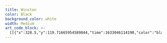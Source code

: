 ```yaml
---
title: Winston
color: Black
background_color: white
width: Medium
art_code_block: >-
  [[{"x":328.5,"y":119.71665954589844,"time":1633046114190,"color":"black"},{"x":322.5,"y":119.71665954589844,"time":1633046114407,"color":"black"},{"x":315.5,"y":118.71665954589844,"time":1633046114440,"color":"black"},{"x":309.5,"y":118.71665954589844,"time":1633046114474,"color":"black"},{"x":301.5,"y":116.71665954589844,"time":1633046114523,"color":"black"},{"x":293.5,"y":116.71665954589844,"time":1633046114574,"color":"black"},{"x":284.5,"y":115.71665954589844,"time":1633046114624,"color":"black"},{"x":278.5,"y":115.71665954589844,"time":1633046114657,"color":"black"},{"x":272.5,"y":115.71665954589844,"time":1633046114691,"color":"black"},{"x":267.5,"y":115.71665954589844,"time":1633046114708,"color":"black"},{"x":259.5,"y":115.71665954589844,"time":1633046114742,"color":"black"},{"x":252.5,"y":115.71665954589844,"time":1633046114785,"color":"black"},{"x":246.5,"y":115.71665954589844,"time":1633046114821,"color":"black"},{"x":241.5,"y":115.71665954589844,"time":1633046114837,"color":"black"},{"x":236.5,"y":115.71665954589844,"time":1633046114870,"color":"black"},{"x":227.5,"y":114.71665954589844,"time":1633046114919,"color":"black"},{"x":220.5,"y":114.71665954589844,"time":1633046114953,"color":"black"},{"x":214.5,"y":114.71665954589844,"time":1633046114986,"color":"black"},{"x":207.5,"y":114.71665954589844,"time":1633046115019,"color":"black"},{"x":201.5,"y":114.71665954589844,"time":1633046115036,"color":"black"},{"x":196.5,"y":114.71665954589844,"time":1633046115069,"color":"black"},{"x":190.5,"y":114.71665954589844,"time":1633046115102,"color":"black"},{"x":182.5,"y":115.71665954589844,"time":1633046115139,"color":"black"},{"x":170.5,"y":116.71665954589844,"time":1633046115173,"color":"black"},{"x":165.5,"y":119.71665954589844,"time":1633046115206,"color":"black"},{"x":160.5,"y":120.71665954589844,"time":1633046115240,"color":"black"},{"x":152.5,"y":124.71665954589844,"time":1633046115314,"color":"black"},{"x":147.5,"y":127.71665954589844,"time":1633046115350,"color":"black"},{"x":143.5,"y":131.71665954589844,"time":1633046115401,"color":"black"},{"x":139.5,"y":135.71665954589844,"time":1633046115467,"color":"black"},{"x":135.5,"y":141.71665954589844,"time":1633046115502,"color":"black"},{"x":130.5,"y":150.71665954589844,"time":1633046115536,"color":"black"},{"x":128.5,"y":156.71665954589844,"time":1633046115585,"color":"black"},{"x":125.5,"y":161.71665954589844,"time":1633046115619,"color":"black"},{"x":124.5,"y":166.71665954589844,"time":1633046115651,"color":"black"},{"x":122.5,"y":172.71665954589844,"time":1633046115701,"color":"black"},{"x":120.5,"y":180.71665954589844,"time":1633046115752,"color":"black"},{"x":118.5,"y":186.71665954589844,"time":1633046115785,"color":"black"},{"x":117.5,"y":196.71665954589844,"time":1633046115836,"color":"black"},{"x":117.5,"y":204.71665954589844,"time":1633046115869,"color":"black"},{"x":117.5,"y":210.71665954589844,"time":1633046115885,"color":"black"},{"x":117.5,"y":219.71665954589844,"time":1633046115921,"color":"black"},{"x":117.5,"y":225.71665954589844,"time":1633046115954,"color":"black"},{"x":117.5,"y":235.71665954589844,"time":1633046115989,"color":"black"},{"x":119.5,"y":244.71665954589844,"time":1633046116028,"color":"black"},{"x":120.5,"y":252.71665954589844,"time":1633046116067,"color":"black"},{"x":121.5,"y":257.71665954589844,"time":1633046116084,"color":"black"},{"x":121.5,"y":262.71665954589844,"time":1633046116119,"color":"black"},{"x":121.5,"y":269.71665954589844,"time":1633046116151,"color":"black"},{"x":122.5,"y":275.71665954589844,"time":1633046116168,"color":"black"},{"x":122.5,"y":283.71665954589844,"time":1633046116203,"color":"black"},{"x":121.5,"y":297.71665954589844,"time":1633046116237,"color":"black"},{"x":121.5,"y":302.71665954589844,"time":1633046116253,"color":"black"},{"x":121.5,"y":310.71665954589844,"time":1633046116287,"color":"black"},{"x":121.5,"y":317.71665954589844,"time":1633046116323,"color":"black"},{"x":121.5,"y":325.71665954589844,"time":1633046116374,"color":"black"},{"x":122.5,"y":330.71665954589844,"time":1633046116408,"color":"black"},{"x":122.5,"y":336.71665954589844,"time":1633046116469,"color":"black"},{"x":123.5,"y":342.71665954589844,"time":1633046116523,"color":"black"},{"x":125.5,"y":347.71665954589844,"time":1633046116542,"color":"black"},{"x":128.5,"y":355.71665954589844,"time":1633046116605,"color":"black"},{"x":131.5,"y":361.71665954589844,"time":1633046116623,"color":"black"},{"x":134.5,"y":368.71665954589844,"time":1633046116658,"color":"black"},{"x":138.5,"y":374.71665954589844,"time":1633046116691,"color":"black"},{"x":142.5,"y":381.71665954589844,"time":1633046116737,"color":"black"},{"x":145.5,"y":386.71665954589844,"time":1633046116752,"color":"black"},{"x":152.5,"y":394.71665954589844,"time":1633046116773,"color":"black"},{"x":157.5,"y":402.71665954589844,"time":1633046116807,"color":"black"},{"x":162.5,"y":406.71665954589844,"time":1633046116823,"color":"black"},{"x":166.5,"y":410.71665954589844,"time":1633046116841,"color":"black"},{"x":172.5,"y":415.71665954589844,"time":1633046116873,"color":"black"},{"x":176.5,"y":418.71665954589844,"time":1633046116907,"color":"black"},{"x":181.5,"y":422.71665954589844,"time":1633046116940,"color":"black"},{"x":186.5,"y":424.71665954589844,"time":1633046116974,"color":"black"},{"x":192.5,"y":426.71665954589844,"time":1633046117040,"color":"black"},{"x":197.5,"y":429.71665954589844,"time":1633046117107,"color":"black"},{"x":202.5,"y":430.71665954589844,"time":1633046117141,"color":"black"},{"x":209.5,"y":432.71665954589844,"time":1633046117174,"color":"black"},{"x":216.5,"y":434.71665954589844,"time":1633046117237,"color":"black"},{"x":223.5,"y":436.71665954589844,"time":1633046117272,"color":"black"},{"x":232.5,"y":441.71665954589844,"time":1633046117323,"color":"black"},{"x":242.5,"y":445.71665954589844,"time":1633046117359,"color":"black"},{"x":247.5,"y":446.71665954589844,"time":1633046117377,"color":"black"},{"x":257.5,"y":449.71665954589844,"time":1633046117409,"color":"black"},{"x":263.5,"y":450.71665954589844,"time":1633046117440,"color":"black"},{"x":272.5,"y":450.71665954589844,"time":1633046117532,"color":"black"},{"x":278.5,"y":450.71665954589844,"time":1633046117573,"color":"black"},{"x":288.5,"y":448.71665954589844,"time":1633046117590,"color":"black"},{"x":295.5,"y":447.71665954589844,"time":1633046117626,"color":"black"},{"x":301.5,"y":445.71665954589844,"time":1633046117657,"color":"black"},{"x":308.5,"y":443.71665954589844,"time":1633046117691,"color":"black"},{"x":316.5,"y":440.71665954589844,"time":1633046117725,"color":"black"},{"x":321.5,"y":436.71665954589844,"time":1633046117774,"color":"black"},{"x":324.5,"y":432.71665954589844,"time":1633046117807,"color":"black"},{"x":326.5,"y":427.71665954589844,"time":1633046117856,"color":"black"},{"x":328.5,"y":421.71665954589844,"time":1633046117891,"color":"black"},{"x":330.5,"y":415.71665954589844,"time":1633046117924,"color":"black"},{"x":332.5,"y":410.71665954589844,"time":1633046117959,"color":"black"},{"x":333.5,"y":403.71665954589844,"time":1633046118020,"color":"black"},{"x":335.5,"y":396.71665954589844,"time":1633046118055,"color":"black"},{"x":337.5,"y":387.71665954589844,"time":1633046118093,"color":"black"},{"x":338.5,"y":382.71665954589844,"time":1633046118124,"color":"black"},{"x":339.5,"y":375.71665954589844,"time":1633046118143,"color":"black"},{"x":339.5,"y":370.71665954589844,"time":1633046118164,"color":"black"},{"x":341.5,"y":364.71665954589844,"time":1633046118207,"color":"black"},{"x":343.5,"y":352.71665954589844,"time":1633046118224,"color":"black"},{"x":344.5,"y":342.71665954589844,"time":1633046118243,"color":"black"},{"x":345.5,"y":334.71665954589844,"time":1633046118266,"color":"black"},{"x":346.5,"y":328.71665954589844,"time":1633046118284,"color":"black"},{"x":348.5,"y":322.71665954589844,"time":1633046118302,"color":"black"},{"x":349.5,"y":316.71665954589844,"time":1633046118321,"color":"black"},{"x":350.5,"y":311.71665954589844,"time":1633046118340,"color":"black"},{"x":351.5,"y":306.71665954589844,"time":1633046118356,"color":"black"},{"x":352.5,"y":301.71665954589844,"time":1633046118373,"color":"black"},{"x":353.5,"y":293.71665954589844,"time":1633046118391,"color":"black"},{"x":354.5,"y":288.71665954589844,"time":1633046118411,"color":"black"},{"x":355.5,"y":282.71665954589844,"time":1633046118432,"color":"black"},{"x":356.5,"y":272.71665954589844,"time":1633046118453,"color":"black"},{"x":357.5,"y":266.71665954589844,"time":1633046118472,"color":"black"},{"x":358.5,"y":259.71665954589844,"time":1633046118490,"color":"black"},{"x":359.5,"y":251.71665954589844,"time":1633046118506,"color":"black"},{"x":360.5,"y":244.71665954589844,"time":1633046118541,"color":"black"},{"x":360.5,"y":237.71665954589844,"time":1633046118577,"color":"black"},{"x":360.5,"y":228.71665954589844,"time":1633046118597,"color":"black"},{"x":360.5,"y":220.71665954589844,"time":1633046118626,"color":"black"},{"x":358.5,"y":204.71665954589844,"time":1633046118648,"color":"black"},{"x":356.5,"y":195.71665954589844,"time":1633046118685,"color":"black"},{"x":355.5,"y":188.71665954589844,"time":1633046118706,"color":"black"},{"x":352.5,"y":180.71665954589844,"time":1633046118743,"color":"black"},{"x":349.5,"y":169.71665954589844,"time":1633046118791,"color":"black"},{"x":347.5,"y":160.71665954589844,"time":1633046118824,"color":"black"},{"x":345.5,"y":153.71665954589844,"time":1633046118857,"color":"black"},{"x":343.5,"y":147.71665954589844,"time":1633046118891,"color":"black"},{"x":341.5,"y":142.71665954589844,"time":1633046118924,"color":"black"},{"x":339.5,"y":136.71665954589844,"time":1633046118972,"color":"black"},{"x":336.5,"y":131.71665954589844,"time":1633046119039,"color":"black"},{"x":332.5,"y":127.71665954589844,"time":1633046119106,"color":"black"},{"x":327.5,"y":124.71665954589844,"time":1633046119178,"color":"black"},{"x":322.5,"y":121.71665954589844,"time":1633046119257,"color":"black"},{"x":317.5,"y":120.71665954589844,"time":1633046119373,"color":"black"},{"x":327.5,"y":124.71665954589844,"time":1633046119178,"color":"black"}],[{"x":179.5,"y":203.71665954589844,"time":1633046120438,"color":"black"},{"x":172.5,"y":204.71665954589844,"time":1633046120596,"color":"black"},{"x":164.5,"y":206.71665954589844,"time":1633046120661,"color":"black"},{"x":158.5,"y":207.71665954589844,"time":1633046120711,"color":"black"},{"x":152.5,"y":210.71665954589844,"time":1633046120762,"color":"black"},{"x":149.5,"y":216.71665954589844,"time":1633046120850,"color":"black"},{"x":147.5,"y":222.71665954589844,"time":1633046120897,"color":"black"},{"x":148.5,"y":231.71665954589844,"time":1633046120946,"color":"black"},{"x":150.5,"y":236.71665954589844,"time":1633046120965,"color":"black"},{"x":155.5,"y":243.71665954589844,"time":1633046120999,"color":"black"},{"x":160.5,"y":248.71665954589844,"time":1633046121040,"color":"black"},{"x":165.5,"y":252.71665954589844,"time":1633046121083,"color":"black"},{"x":174.5,"y":257.71665954589844,"time":1633046121132,"color":"black"},{"x":178.5,"y":260.71665954589844,"time":1633046121160,"color":"black"},{"x":184.5,"y":262.71665954589844,"time":1633046121182,"color":"black"},{"x":191.5,"y":265.71665954589844,"time":1633046121225,"color":"black"},{"x":196.5,"y":266.71665954589844,"time":1633046121260,"color":"black"},{"x":202.5,"y":266.71665954589844,"time":1633046121297,"color":"black"},{"x":207.5,"y":265.71665954589844,"time":1633046121325,"color":"black"},{"x":211.5,"y":261.71665954589844,"time":1633046121367,"color":"black"},{"x":215.5,"y":257.71665954589844,"time":1633046121393,"color":"black"},{"x":219.5,"y":251.71665954589844,"time":1633046121416,"color":"black"},{"x":223.5,"y":241.71665954589844,"time":1633046121460,"color":"black"},{"x":223.5,"y":233.71665954589844,"time":1633046121496,"color":"black"},{"x":222.5,"y":226.71665954589844,"time":1633046121529,"color":"black"},{"x":216.5,"y":220.71665954589844,"time":1633046121580,"color":"black"},{"x":212.5,"y":216.71665954589844,"time":1633046121631,"color":"black"},{"x":207.5,"y":213.71665954589844,"time":1633046121648,"color":"black"},{"x":201.5,"y":208.71665954589844,"time":1633046121678,"color":"black"},{"x":193.5,"y":206.71665954589844,"time":1633046121778,"color":"black"},{"x":188.5,"y":205.71665954589844,"time":1633046121828,"color":"black"},{"x":179.5,"y":206.71665954589844,"time":1633046121885,"color":"black"},{"x":174.5,"y":207.71665954589844,"time":1633046122010,"color":"black"},{"x":169.5,"y":208.71665954589844,"time":1633046122281,"color":"black"},{"x":179.5,"y":206.71665954589844,"time":1633046121885,"color":"black"}],[{"x":188.5,"y":237.71665954589844,"time":1633046122640,"color":"black"},{"x":183.5,"y":237.71665954589844,"time":1633046122728,"color":"black"},{"x":179.5,"y":233.71665954589844,"time":1633046122773,"color":"black"},{"x":180.5,"y":228.71665954589844,"time":1633046122864,"color":"black"},{"x":186.5,"y":231.71665954589844,"time":1633046122936,"color":"black"},{"x":187.5,"y":236.71665954589844,"time":1633046122970,"color":"black"},{"x":182.5,"y":236.71665954589844,"time":1633046123069,"color":"black"},{"x":176.5,"y":236.71665954589844,"time":1633046123203,"color":"black"},{"x":187.5,"y":236.71665954589844,"time":1633046122970,"color":"black"}],[{"x":320.5,"y":205.71665954589844,"time":1633046124775,"color":"black"},{"x":314.5,"y":206.71665954589844,"time":1633046124903,"color":"black"},{"x":306.5,"y":208.71665954589844,"time":1633046124920,"color":"black"},{"x":291.5,"y":211.71665954589844,"time":1633046124974,"color":"black"},{"x":285.5,"y":213.71665954589844,"time":1633046125020,"color":"black"},{"x":281.5,"y":216.71665954589844,"time":1633046125084,"color":"black"},{"x":278.5,"y":223.71665954589844,"time":1633046125151,"color":"black"},{"x":277.5,"y":228.71665954589844,"time":1633046125202,"color":"black"},{"x":277.5,"y":236.71665954589844,"time":1633046125253,"color":"black"},{"x":279.5,"y":241.71665954589844,"time":1633046125269,"color":"black"},{"x":284.5,"y":251.71665954589844,"time":1633046125326,"color":"black"},{"x":290.5,"y":257.71665954589844,"time":1633046125373,"color":"black"},{"x":295.5,"y":261.71665954589844,"time":1633046125398,"color":"black"},{"x":299.5,"y":264.71665954589844,"time":1633046125422,"color":"black"},{"x":303.5,"y":267.71665954589844,"time":1633046125445,"color":"black"},{"x":308.5,"y":270.71665954589844,"time":1633046125469,"color":"black"},{"x":317.5,"y":273.71665954589844,"time":1633046125521,"color":"black"},{"x":324.5,"y":275.71665954589844,"time":1633046125569,"color":"black"},{"x":330.5,"y":276.71665954589844,"time":1633046125620,"color":"black"},{"x":337.5,"y":273.71665954589844,"time":1633046125703,"color":"black"},{"x":341.5,"y":266.71665954589844,"time":1633046125752,"color":"black"},{"x":344.5,"y":260.71665954589844,"time":1633046125768,"color":"black"},{"x":347.5,"y":249.71665954589844,"time":1633046125804,"color":"black"},{"x":348.5,"y":238.71665954589844,"time":1633046125830,"color":"black"},{"x":348.5,"y":231.71665954589844,"time":1633046125856,"color":"black"},{"x":347.5,"y":224.71665954589844,"time":1633046125903,"color":"black"},{"x":342.5,"y":220.71665954589844,"time":1633046125988,"color":"black"},{"x":338.5,"y":216.71665954589844,"time":1633046126039,"color":"black"},{"x":332.5,"y":213.71665954589844,"time":1633046126056,"color":"black"},{"x":327.5,"y":209.71665954589844,"time":1633046126111,"color":"black"},{"x":320.5,"y":206.71665954589844,"time":1633046126231,"color":"black"},{"x":332.5,"y":213.71665954589844,"time":1633046126056,"color":"black"},{"x":316.5,"y":206.71665954589844,"time":1633046126447,"color":"black"}],[{"x":325.5,"y":232.71665954589844,"time":1633046126888,"color":"black"},{"x":319.5,"y":233.71665954589844,"time":1633046126969,"color":"black"},{"x":317.5,"y":240.71665954589844,"time":1633046127056,"color":"black"},{"x":319.5,"y":245.71665954589844,"time":1633046127121,"color":"black"},{"x":324.5,"y":247.71665954589844,"time":1633046127188,"color":"black"},{"x":328.5,"y":242.71665954589844,"time":1633046127338,"color":"black"},{"x":327.5,"y":237.71665954589844,"time":1633046127456,"color":"black"},{"x":323.5,"y":240.71665954589844,"time":1633046127903,"color":"black"},{"x":320.5,"y":236.71665954589844,"time":1633046128203,"color":"black"},{"x":324.5,"y":233.71665954589844,"time":1633046128643,"color":"black"},{"x":330.5,"y":234.71665954589844,"time":1633046128789,"color":"black"},{"x":320.5,"y":236.71665954589844,"time":1633046128203,"color":"black"}],[{"x":236.5,"y":179.71665954589844,"time":1633046159247,"color":"black"},{"x":237.5,"y":184.71665954589844,"time":1633046159474,"color":"black"},{"x":238.5,"y":189.71665954589844,"time":1633046159530,"color":"black"},{"x":240.5,"y":196.71665954589844,"time":1633046159587,"color":"black"},{"x":241.5,"y":203.71665954589844,"time":1633046159606,"color":"black"},{"x":242.5,"y":214.71665954589844,"time":1633046159663,"color":"black"},{"x":243.5,"y":222.71665954589844,"time":1633046159721,"color":"black"},{"x":244.5,"y":230.71665954589844,"time":1633046159771,"color":"black"},{"x":245.5,"y":240.71665954589844,"time":1633046159820,"color":"black"},{"x":245.5,"y":253.71665954589844,"time":1633046159869,"color":"black"},{"x":244.5,"y":263.71665954589844,"time":1633046159918,"color":"black"},{"x":243.5,"y":273.71665954589844,"time":1633046159968,"color":"black"},{"x":243.5,"y":281.71665954589844,"time":1633046160019,"color":"black"},{"x":241.5,"y":292.71665954589844,"time":1633046160069,"color":"black"},{"x":240.5,"y":299.71665954589844,"time":1633046160115,"color":"black"},{"x":239.5,"y":306.71665954589844,"time":1633046160169,"color":"black"},{"x":239.5,"y":311.71665954589844,"time":1633046160216,"color":"black"},{"x":238.5,"y":317.71665954589844,"time":1633046160267,"color":"black"},{"x":237.5,"y":325.71665954589844,"time":1633046160318,"color":"black"},{"x":236.5,"y":330.71665954589844,"time":1633046160365,"color":"black"},{"x":235.5,"y":335.71665954589844,"time":1633046160450,"color":"black"},{"x":232.5,"y":340.71665954589844,"time":1633046160532,"color":"black"},{"x":231.5,"y":346.71665954589844,"time":1633046160599,"color":"black"},{"x":229.5,"y":353.71665954589844,"time":1633046160666,"color":"black"},{"x":226.5,"y":358.71665954589844,"time":1633046160748,"color":"black"},{"x":222.5,"y":361.71665954589844,"time":1633046160816,"color":"black"},{"x":215.5,"y":364.71665954589844,"time":1633046160885,"color":"black"},{"x":210.5,"y":365.71665954589844,"time":1633046160936,"color":"black"},{"x":203.5,"y":365.71665954589844,"time":1633046160953,"color":"black"},{"x":187.5,"y":364.71665954589844,"time":1633046161013,"color":"black"},{"x":188.5,"y":369.71665954589844,"time":1633046161304,"color":"black"},{"x":192.5,"y":373.71665954589844,"time":1633046161400,"color":"black"},{"x":197.5,"y":375.71665954589844,"time":1633046161578,"color":"black"},{"x":202.5,"y":377.71665954589844,"time":1633046161664,"color":"black"},{"x":207.5,"y":379.71665954589844,"time":1633046161747,"color":"black"},{"x":215.5,"y":383.71665954589844,"time":1633046161799,"color":"black"},{"x":221.5,"y":385.71665954589844,"time":1633046161908,"color":"black"},{"x":227.5,"y":385.71665954589844,"time":1633046161971,"color":"black"},{"x":234.5,"y":385.71665954589844,"time":1633046162022,"color":"black"},{"x":239.5,"y":384.71665954589844,"time":1633046162039,"color":"black"},{"x":252.5,"y":383.71665954589844,"time":1633046162103,"color":"black"},{"x":259.5,"y":382.71665954589844,"time":1633046162154,"color":"black"},{"x":265.5,"y":381.71665954589844,"time":1633046162220,"color":"black"},{"x":270.5,"y":380.71665954589844,"time":1633046162270,"color":"black"},{"x":278.5,"y":378.71665954589844,"time":1633046162321,"color":"black"},{"x":283.5,"y":376.71665954589844,"time":1633046162370,"color":"black"},{"x":288.5,"y":375.71665954589844,"time":1633046162468,"color":"black"},{"x":288.5,"y":370.71665954589844,"time":1633046162662,"color":"black"},{"x":285.5,"y":366.71665954589844,"time":1633046162795,"color":"black"},{"x":278.5,"y":365.71665954589844,"time":1633046162944,"color":"black"},{"x":272.5,"y":364.71665954589844,"time":1633046162985,"color":"black"},{"x":266.5,"y":364.71665954589844,"time":1633046163084,"color":"black"},{"x":260.5,"y":366.71665954589844,"time":1633046163239,"color":"black"},{"x":255.5,"y":365.71665954589844,"time":1633046163428,"color":"black"},{"x":252.5,"y":361.71665954589844,"time":1633046163495,"color":"black"},{"x":250.5,"y":356.71665954589844,"time":1633046163539,"color":"black"},{"x":248.5,"y":350.71665954589844,"time":1633046163588,"color":"black"},{"x":248.5,"y":345.71665954589844,"time":1633046163638,"color":"black"},{"x":249.5,"y":337.71665954589844,"time":1633046163690,"color":"black"},{"x":251.5,"y":329.71665954589844,"time":1633046163740,"color":"black"},{"x":252.5,"y":324.71665954589844,"time":1633046163817,"color":"black"},{"x":253.5,"y":319.71665954589844,"time":1633046163868,"color":"black"},{"x":253.5,"y":313.71665954589844,"time":1633046163920,"color":"black"},{"x":253.5,"y":307.71665954589844,"time":1633046163938,"color":"black"},{"x":252.5,"y":292.71665954589844,"time":1633046164007,"color":"black"},{"x":251.5,"y":283.71665954589844,"time":1633046164057,"color":"black"},{"x":251.5,"y":274.71665954589844,"time":1633046164108,"color":"black"},{"x":251.5,"y":263.71665954589844,"time":1633046164157,"color":"black"},{"x":253.5,"y":254.71665954589844,"time":1633046164211,"color":"black"},{"x":254.5,"y":247.71665954589844,"time":1633046164262,"color":"black"},{"x":255.5,"y":242.71665954589844,"time":1633046164327,"color":"black"},{"x":256.5,"y":235.71665954589844,"time":1633046164377,"color":"black"},{"x":258.5,"y":230.71665954589844,"time":1633046164424,"color":"black"},{"x":258.5,"y":223.71665954589844,"time":1633046164472,"color":"black"},{"x":259.5,"y":218.71665954589844,"time":1633046164524,"color":"black"},{"x":259.5,"y":208.71665954589844,"time":1633046164574,"color":"black"},{"x":259.5,"y":198.71665954589844,"time":1633046164624,"color":"black"},{"x":259.5,"y":191.71665954589844,"time":1633046164670,"color":"black"},{"x":260.5,"y":186.71665954589844,"time":1633046164729,"color":"black"},{"x":261.5,"y":181.71665954589844,"time":1633046164844,"color":"black"},{"x":259.5,"y":191.71665954589844,"time":1633046164670,"color":"black"}],[{"x":218.5,"y":378.71665954589844,"time":1633046165640,"color":"black"},{"x":213.5,"y":379.71665954589844,"time":1633046165771,"color":"black"},{"x":215.5,"y":374.71665954589844,"time":1633046165904,"color":"black"},{"x":219.5,"y":377.71665954589844,"time":1633046166249,"color":"black"},{"x":213.5,"y":379.71665954589844,"time":1633046165771,"color":"black"},{"x":220.5,"y":377.71665954589844,"time":1633046166295,"color":"black"}],[{"x":254.5,"y":381.71665954589844,"time":1633046166752,"color":"black"},{"x":253.5,"y":376.71665954589844,"time":1633046166896,"color":"black"},{"x":254.5,"y":381.71665954589844,"time":1633046166752,"color":"black"}],[{"x":217.5,"y":403.71665954589844,"time":1633046167864,"color":"black"},{"x":222.5,"y":406.71665954589844,"time":1633046168005,"color":"black"},{"x":227.5,"y":407.71665954589844,"time":1633046168091,"color":"black"},{"x":232.5,"y":408.71665954589844,"time":1633046168146,"color":"black"},{"x":239.5,"y":411.71665954589844,"time":1633046168191,"color":"black"},{"x":247.5,"y":411.71665954589844,"time":1633046168249,"color":"black"},{"x":255.5,"y":411.71665954589844,"time":1633046168315,"color":"black"},{"x":259.5,"y":414.71665954589844,"time":1633046168415,"color":"black"},{"x":263.5,"y":418.71665954589844,"time":1633046168500,"color":"black"},{"x":263.5,"y":423.71665954589844,"time":1633046168582,"color":"black"},{"x":260.5,"y":427.71665954589844,"time":1633046168648,"color":"black"},{"x":254.5,"y":431.71665954589844,"time":1633046168717,"color":"black"},{"x":249.5,"y":432.71665954589844,"time":1633046168783,"color":"black"},{"x":242.5,"y":429.71665954589844,"time":1633046168848,"color":"black"},{"x":237.5,"y":428.71665954589844,"time":1633046168899,"color":"black"},{"x":230.5,"y":424.71665954589844,"time":1633046168965,"color":"black"},{"x":225.5,"y":422.71665954589844,"time":1633046169033,"color":"black"},{"x":221.5,"y":419.71665954589844,"time":1633046169098,"color":"black"},{"x":216.5,"y":415.71665954589844,"time":1633046169166,"color":"black"},{"x":213.5,"y":410.71665954589844,"time":1633046169220,"color":"black"},{"x":214.5,"y":405.71665954589844,"time":1633046169337,"color":"black"},{"x":219.5,"y":402.71665954589844,"time":1633046169453,"color":"black"},{"x":213.5,"y":410.71665954589844,"time":1633046169220,"color":"black"}],[{"x":235.5,"y":416.71665954589844,"time":1633046170247,"color":"black"},{"x":235.5,"y":421.71665954589844,"time":1633046170554,"color":"black"},{"x":241.5,"y":423.71665954589844,"time":1633046170670,"color":"black"},{"x":248.5,"y":423.71665954589844,"time":1633046170767,"color":"black"},{"x":253.5,"y":422.71665954589844,"time":1633046170818,"color":"black"},{"x":249.5,"y":418.71665954589844,"time":1633046171029,"color":"black"},{"x":244.5,"y":416.71665954589844,"time":1633046171076,"color":"black"},{"x":239.5,"y":414.71665954589844,"time":1633046171271,"color":"black"},{"x":249.5,"y":418.71665954589844,"time":1633046171029,"color":"black"}],[{"x":257.5,"y":391.71665954589844,"time":1633046173045,"color":"black"},{"x":263.5,"y":389.71665954589844,"time":1633046173222,"color":"black"},{"x":271.5,"y":388.71665954589844,"time":1633046173272,"color":"black"},{"x":278.5,"y":386.71665954589844,"time":1633046173327,"color":"black"},{"x":284.5,"y":385.71665954589844,"time":1633046173356,"color":"black"},{"x":289.5,"y":383.71665954589844,"time":1633046173399,"color":"black"},{"x":296.5,"y":381.71665954589844,"time":1633046173495,"color":"black"},{"x":302.5,"y":378.71665954589844,"time":1633046173578,"color":"black"},{"x":311.5,"y":375.71665954589844,"time":1633046173661,"color":"black"},{"x":315.5,"y":371.71665954589844,"time":1633046173748,"color":"black"},{"x":318.5,"y":367.71665954589844,"time":1633046173905,"color":"black"},{"x":315.5,"y":363.71665954589844,"time":1633046173993,"color":"black"},{"x":310.5,"y":361.71665954589844,"time":1633046174113,"color":"black"},{"x":318.5,"y":367.71665954589844,"time":1633046173905,"color":"black"}],[{"x":225.5,"y":396.71665954589844,"time":1633046175045,"color":"black"},{"x":220.5,"y":395.71665954589844,"time":1633046175150,"color":"black"},{"x":208.5,"y":393.71665954589844,"time":1633046175227,"color":"black"},{"x":203.5,"y":391.71665954589844,"time":1633046175315,"color":"black"},{"x":191.5,"y":388.71665954589844,"time":1633046175387,"color":"black"},{"x":186.5,"y":386.71665954589844,"time":1633046175404,"color":"black"},{"x":179.5,"y":384.71665954589844,"time":1633046175491,"color":"black"},{"x":171.5,"y":381.71665954589844,"time":1633046175507,"color":"black"},{"x":165.5,"y":379.71665954589844,"time":1633046175555,"color":"black"},{"x":161.5,"y":374.71665954589844,"time":1633046175652,"color":"black"},{"x":158.5,"y":368.71665954589844,"time":1633046175721,"color":"black"},{"x":163.5,"y":366.71665954589844,"time":1633046175952,"color":"black"},{"x":168.5,"y":368.71665954589844,"time":1633046176031,"color":"black"},{"x":158.5,"y":368.71665954589844,"time":1633046175721,"color":"black"}],[{"x":176.5,"y":419.71665954589844,"time":1633046177414,"color":"black"},{"x":171.5,"y":421.71665954589844,"time":1633046177589,"color":"black"},{"x":152.5,"y":424.71665954589844,"time":1633046177646,"color":"black"},{"x":129.5,"y":429.71665954589844,"time":1633046177662,"color":"black"},{"x":120.5,"y":435.71665954589844,"time":1633046177704,"color":"black"},{"x":121.5,"y":444.71665954589844,"time":1633046177789,"color":"black"},{"x":126.5,"y":455.71665954589844,"time":1633046177856,"color":"black"},{"x":131.5,"y":464.71665954589844,"time":1633046177919,"color":"black"},{"x":133.5,"y":472.71665954589844,"time":1633046177974,"color":"black"},{"x":126.5,"y":455.71665954589844,"time":1633046177856,"color":"black"}],[{"x":116.5,"y":456.71665954589844,"time":1633046178593,"color":"black"},{"x":121.5,"y":452.71665954589844,"time":1633046178705,"color":"black"},{"x":132.5,"y":444.71665954589844,"time":1633046178760,"color":"black"},{"x":137.5,"y":445.71665954589844,"time":1633046178900,"color":"black"},{"x":139.5,"y":450.71665954589844,"time":1633046178948,"color":"black"},{"x":132.5,"y":444.71665954589844,"time":1633046178760,"color":"black"}],[{"x":318.5,"y":436.71665954589844,"time":1633046179986,"color":"black"},{"x":325.5,"y":434.71665954589844,"time":1633046180096,"color":"black"},{"x":332.5,"y":433.71665954589844,"time":1633046180165,"color":"black"},{"x":336.5,"y":437.71665954589844,"time":1633046180230,"color":"black"},{"x":343.5,"y":446.71665954589844,"time":1633046180340,"color":"black"},{"x":344.5,"y":452.71665954589844,"time":1633046180436,"color":"black"},{"x":343.5,"y":457.71665954589844,"time":1633046180532,"color":"black"},{"x":343.5,"y":446.71665954589844,"time":1633046180340,"color":"black"}],[{"x":333.5,"y":452.71665954589844,"time":1633046181096,"color":"black"},{"x":336.5,"y":447.71665954589844,"time":1633046181216,"color":"black"},{"x":342.5,"y":437.71665954589844,"time":1633046181274,"color":"black"},{"x":348.5,"y":432.71665954589844,"time":1633046181328,"color":"black"},{"x":353.5,"y":434.71665954589844,"time":1633046181440,"color":"black"},{"x":358.5,"y":437.71665954589844,"time":1633046181507,"color":"black"},{"x":348.5,"y":432.71665954589844,"time":1633046181328,"color":"black"}],[{"x":129.5,"y":152.71665954589844,"time":1633046184122,"color":"black"},{"x":126.5,"y":147.71665954589844,"time":1633046184244,"color":"black"},{"x":121.5,"y":142.71665954589844,"time":1633046184321,"color":"black"},{"x":129.5,"y":152.71665954589844,"time":1633046184122,"color":"black"}],[{"x":138.5,"y":146.71665954589844,"time":1633046184806,"color":"black"},{"x":135.5,"y":140.71665954589844,"time":1633046184907,"color":"black"},{"x":132.5,"y":135.71665954589844,"time":1633046184991,"color":"black"},{"x":138.5,"y":146.71665954589844,"time":1633046184806,"color":"black"},{"x":132.5,"y":133.71665954589844,"time":1633046185041,"color":"black"}],[{"x":154.5,"y":128.71665954589844,"time":1633046185568,"color":"black"},{"x":155.5,"y":122.71665954589844,"time":1633046185688,"color":"black"},{"x":156.5,"y":117.71665954589844,"time":1633046185756,"color":"black"},{"x":154.5,"y":128.71665954589844,"time":1633046185568,"color":"black"}],[{"x":179.5,"y":126.71665954589844,"time":1633046186196,"color":"black"},{"x":178.5,"y":118.71665954589844,"time":1633046186257,"color":"black"},{"x":178.5,"y":113.71665954589844,"time":1633046186319,"color":"black"},{"x":177.5,"y":106.71665954589844,"time":1633046186380,"color":"black"},{"x":178.5,"y":118.71665954589844,"time":1633046186257,"color":"black"}],[{"x":152.5,"y":124.71665954589844,"time":1633046186967,"color":"black"},{"x":148.5,"y":118.71665954589844,"time":1633046187091,"color":"black"},{"x":152.5,"y":124.71665954589844,"time":1633046186967,"color":"black"}],[{"x":219.5,"y":117.71665954589844,"time":1633046187823,"color":"black"},{"x":218.5,"y":112.71665954589844,"time":1633046187964,"color":"black"},{"x":216.5,"y":106.71665954589844,"time":1633046188014,"color":"black"},{"x":219.5,"y":117.71665954589844,"time":1633046187823,"color":"black"}],[{"x":243.5,"y":124.71665954589844,"time":1633046188486,"color":"black"},{"x":247.5,"y":121.71665954589844,"time":1633046188600,"color":"black"},{"x":252.5,"y":114.71665954589844,"time":1633046188668,"color":"black"},{"x":256.5,"y":111.71665954589844,"time":1633046188754,"color":"black"},{"x":265.5,"y":105.71665954589844,"time":1633046188895,"color":"black"},{"x":270.5,"y":102.71665954589844,"time":1633046188944,"color":"black"},{"x":256.5,"y":111.71665954589844,"time":1633046188754,"color":"black"}],[{"x":277.5,"y":120.71665954589844,"time":1633046189338,"color":"black"},{"x":279.5,"y":114.71665954589844,"time":1633046189460,"color":"black"},{"x":280.5,"y":109.71665954589844,"time":1633046189515,"color":"black"},{"x":277.5,"y":120.71665954589844,"time":1633046189338,"color":"black"}],[{"x":295.5,"y":119.71665954589844,"time":1633046189867,"color":"black"},{"x":298.5,"y":113.71665954589844,"time":1633046189970,"color":"black"},{"x":302.5,"y":106.71665954589844,"time":1633046190031,"color":"black"},{"x":308.5,"y":98.71665954589844,"time":1633046190049,"color":"black"},{"x":298.5,"y":113.71665954589844,"time":1633046189970,"color":"black"},{"x":311.5,"y":98.71665954589844,"time":1633046190146,"color":"black"}],[{"x":313.5,"y":124.71665954589844,"time":1633046190482,"color":"black"},{"x":318.5,"y":120.71665954589844,"time":1633046190621,"color":"black"},{"x":324.5,"y":112.71665954589844,"time":1633046190674,"color":"black"},{"x":313.5,"y":124.71665954589844,"time":1633046190482,"color":"black"},{"x":325.5,"y":113.71665954589844,"time":1633046190822,"color":"black"}],[{"x":337.5,"y":138.71665954589844,"time":1633046191146,"color":"black"},{"x":339.5,"y":133.71665954589844,"time":1633046191274,"color":"black"},{"x":342.5,"y":129.71665954589844,"time":1633046191338,"color":"black"},{"x":346.5,"y":125.71665954589844,"time":1633046191354,"color":"black"},{"x":339.5,"y":133.71665954589844,"time":1633046191274,"color":"black"}],[{"x":348.5,"y":156.71665954589844,"time":1633046191675,"color":"black"},{"x":352.5,"y":149.71665954589844,"time":1633046191802,"color":"black"},{"x":355.5,"y":138.71665954589844,"time":1633046191859,"color":"black"},{"x":348.5,"y":156.71665954589844,"time":1633046191675,"color":"black"}],[{"x":286.5,"y":116.71665954589844,"time":1633046192410,"color":"black"},{"x":282.5,"y":113.71665954589844,"time":1633046192511,"color":"black"},{"x":276.5,"y":107.71665954589844,"time":1633046192574,"color":"black"},{"x":270.5,"y":102.71665954589844,"time":1633046192592,"color":"black"},{"x":282.5,"y":113.71665954589844,"time":1633046192511,"color":"black"}],[{"x":247.5,"y":121.71665954589844,"time":1633046193042,"color":"black"},{"x":235.5,"y":114.71665954589844,"time":1633046193120,"color":"black"},{"x":231.5,"y":109.71665954589844,"time":1633046193170,"color":"black"},{"x":247.5,"y":121.71665954589844,"time":1633046193042,"color":"black"}],[{"x":225.5,"y":119.71665954589844,"time":1633046193591,"color":"black"},{"x":222.5,"y":107.71665954589844,"time":1633046193654,"color":"black"},{"x":218.5,"y":98.71665954589844,"time":1633046193711,"color":"black"},{"x":225.5,"y":119.71665954589844,"time":1633046193591,"color":"black"},{"x":216.5,"y":100.71665954589844,"time":1633046193940,"color":"black"}],[{"x":212.5,"y":122.71665954589844,"time":1633046194168,"color":"black"},{"x":208.5,"y":118.71665954589844,"time":1633046194250,"color":"black"},{"x":197.5,"y":107.71665954589844,"time":1633046194329,"color":"black"},{"x":193.5,"y":104.71665954589844,"time":1633046194394,"color":"black"},{"x":208.5,"y":118.71665954589844,"time":1633046194250,"color":"black"}],[{"x":183.5,"y":122.71665954589844,"time":1633046194746,"color":"black"},{"x":174.5,"y":119.71665954589844,"time":1633046194810,"color":"black"},{"x":165.5,"y":115.71665954589844,"time":1633046194858,"color":"black"},{"x":161.5,"y":110.71665954589844,"time":1633046194921,"color":"black"},{"x":174.5,"y":119.71665954589844,"time":1633046194810,"color":"black"}],[{"x":158.5,"y":130.71665954589844,"time":1633046195247,"color":"black"},{"x":155.5,"y":126.71665954589844,"time":1633046195326,"color":"black"},{"x":140.5,"y":119.71665954589844,"time":1633046195403,"color":"black"},{"x":158.5,"y":130.71665954589844,"time":1633046195247,"color":"black"}],[{"x":198.5,"y":146.71665954589844,"time":1633046195993,"color":"black"},{"x":203.5,"y":146.71665954589844,"time":1633046196075,"color":"black"},{"x":215.5,"y":147.71665954589844,"time":1633046196159,"color":"black"},{"x":220.5,"y":148.71665954589844,"time":1633046196223,"color":"black"},{"x":226.5,"y":148.71665954589844,"time":1633046196240,"color":"black"},{"x":238.5,"y":146.71665954589844,"time":1633046196331,"color":"black"},{"x":244.5,"y":146.71665954589844,"time":1633046196432,"color":"black"},{"x":249.5,"y":146.71665954589844,"time":1633046196449,"color":"black"},{"x":256.5,"y":146.71665954589844,"time":1633046196493,"color":"black"},{"x":260.5,"y":143.71665954589844,"time":1633046196571,"color":"black"},{"x":266.5,"y":142.71665954589844,"time":1633046196653,"color":"black"},{"x":271.5,"y":141.71665954589844,"time":1633046196735,"color":"black"},{"x":278.5,"y":139.71665954589844,"time":1633046196826,"color":"black"},{"x":289.5,"y":137.71665954589844,"time":1633046196893,"color":"black"},{"x":294.5,"y":136.71665954589844,"time":1633046196959,"color":"black"},{"x":278.5,"y":139.71665954589844,"time":1633046196826,"color":"black"}],[{"x":229.5,"y":157.71665954589844,"time":1633046197766,"color":"black"},{"x":236.5,"y":159.71665954589844,"time":1633046197839,"color":"black"},{"x":245.5,"y":159.71665954589844,"time":1633046197926,"color":"black"},{"x":255.5,"y":158.71665954589844,"time":1633046197997,"color":"black"},{"x":264.5,"y":156.71665954589844,"time":1633046198049,"color":"black"},{"x":245.5,"y":159.71665954589844,"time":1633046197926,"color":"black"},{"x":269.5,"y":156.71665954589844,"time":1633046198171,"color":"black"}],[{"x":248.5,"y":174.71665954589844,"time":1633046199079,"color":"black"},{"x":257.5,"y":173.71665954589844,"time":1633046199189,"color":"black"},{"x":262.5,"y":173.71665954589844,"time":1633046199256,"color":"black"},{"x":248.5,"y":174.71665954589844,"time":1633046199079,"color":"black"},{"x":271.5,"y":172.71665954589844,"time":1633046199273,"color":"black"}]]
---
```


